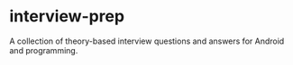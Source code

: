 # interview-prep
A collection of theory-based interview questions and answers for Android and programming.
